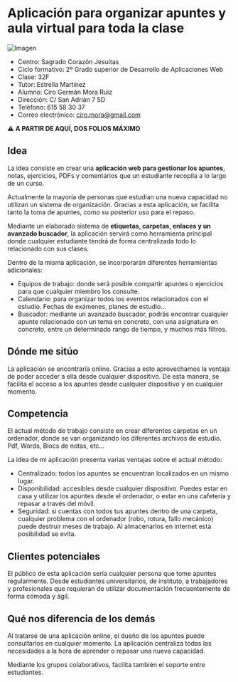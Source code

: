 # Aplicación para organizar apuntes y aula virtual para toda la clase

![Imagen](https://via.placeholder.com/500x250)

- Centro: Sagrado Corazón Jesuitas
- Ciclo formativo: 2º Grado superior de Desarrollo de Aplicaciones Web
- Clase: 32F
- Tutor: Estrella Martinez
- Alumno: Ciro Germán Mora Ruiz
- Dirección: C/ San Adrián 7 5D
- Teléfono: 615 58 30 37
- Correo electrónico: ciro.mora@gmail.com

:warning: **A PARTIR DE AQUÍ, DOS FOLIOS MÁXIMO**

## Idea

La idea consiste en crear una **aplicación web para gestionar los apuntes**, notas, ejercicios, PDFs y comentarios que un estudiante recopila a lo largo de un curso.

Actualmente la mayoría de personas que estudian una nueva capacidad no utilizan un sistema de organización. Gracias a esta aplicación, se facilita tanto la toma de apuntes, como su posterior uso para el repaso.

Mediante un elaborado sistema de **etiquetas, carpetas, enlaces y un avanzado buscador**, la aplicación servirá como herramienta principal donde cualquier estudiante tendrá de forma centralizada todo lo relacionado con sus clases.

Dentro de la misma aplicación, se incorporarán diferentes herramientas adicionales:

- Equipos de trabajo: donde será posible compartir apuntes o ejercicios para que cualquier miembro los consulte.
- Calendario: para organizar todos los eventos relacionados con el estudio. Fechas de exámenes, planes de estudio...
- Buscador: mediante un avanzado buscador, podrás encontrar cualquier apunte relacionado con un tema en concreto, con una asignatura en concreto, entre un determinado rango de tiempo, y muchos más filtros.

## Dónde me sitúo

La aplicación se encontraría online. Gracias a esto aprovechamos la ventaja de poder acceder a ella desde cualquier dispositivo. De esta manera, se facilita el acceso a los apuntes desde cualquier dispositivo y en cualquier momento.

## Competencia

El actual método de trabajo consiste en crear diferentes carpetas en un ordenador, donde se van organizando los diferentes archivos de estudio. Pdf, Words, Blocs de notas, etc...

La idea de mi aplicación presenta varias ventajas sobre el actual método:

- Centralizado: todos los apuntes se encuentran localizados en un mismo lugar.
- Disponibilidad: accesibles desde cualquier dispositivo. Puedes estar en casa y utilizar los apuntes desde el ordenador, o estar en una cafetería y repasar a través del móvil.
- Seguridad: si cuentas con todos tus apuntes dentro de una carpeta, cualquier problema con el ordenador (robo, rotura, fallo mecánico) puede destruir meses de trabajo. Al almacenarlos en internet esta posibilidad se evita.

## Clientes potenciales

El público de esta aplicación sería cualquier persona que tome apuntes regularmente. Desde estudiantes universitarios, de instituto, a trabajadores y profesionales que requieran de utilizar documentación frecuentemente de forma cómoda y ágil.

## Qué nos diferencia de los demás

Al tratarse de una aplicación online, el dueño de los apuntes puede consultarlos en cualquier momento. La aplicación centraliza todas las necesidades a la hora de aprender o repasar una nueva capacidad.

Mediante los grupos colaborativos, facilita también el soporte entre estudiantes.